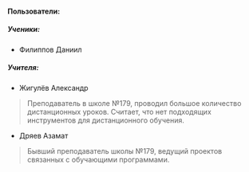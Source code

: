 #### Пользователи:
##### Ученики:
- Филиппов Даниил
##### Учителя:
- Жигулёв Александр 
> Преподаватель в школе №179, проводил большое количество дистанционных уроков. Считает, что нет подходящих инструментов для дистанционного обучения.
- Дряев Азамат
> Бывший преподаватель школы №179, ведущий проектов связанных с обучающими программами.
